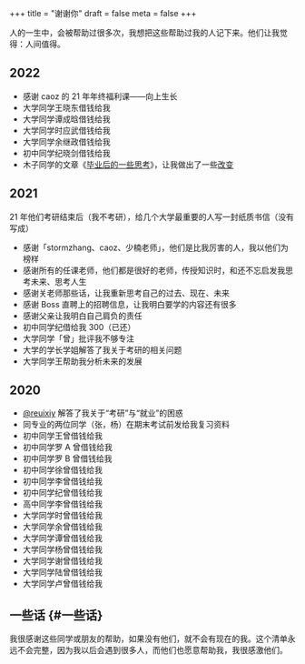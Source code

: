 +++
title = "谢谢你"
draft = false
meta = false
+++

人的一生中，会被帮助过很多次，我想把这些帮助过我的人记下来。他们让我觉得：人间值得。

## 2022

- 感谢 caoz 的 21 年年终福利课——向上生长
- 大学同学王晓东借钱给我
- 大学同学谭成晗借钱给我
- 大学同学时应武借钱给我
- 大学同学余继政借钱给我
- 初中同学纪晓剑借钱给我
- 木子同学的文章《[毕业后的一些思考](https://blog.k8s.li/thinking-2019.html)》，让我做出了一些[改变](/posts/first-step-about-free/)

## 2021

21 年他们考研结束后（我不考研），给几个大学最重要的人写一封纸质书信（没有写成）

- 感谢「stormzhang、caoz、少楠老师」，他们是比我厉害的人，我以他们为榜样
- 感谢所有的任课老师，他们都是很好的老师，传授知识时，和还不忘启发我思考未来、思考人生
- 感谢关老师那些话，让我重新思考自己的过去、现在、未来
- 感谢 Boss 直聘上的招聘信息，让我明白要学的内容还有很多
- 感谢父亲让我明白自己肩负的责任
- 初中同学纪借给我 300（已还）
- 大学同学「曾」批评我不够专注
- 大学的学长学姐解答了我关于考研的相关问题
- 大学同学王帮助我分析未来的发展

## 2020

- [@reuixiy](https://github.com/reuixiy) 解答了我关于“考研”与“就业”的困惑
- 同专业的两位同学（张，杨）在期末考试前发给我复习资料
- 初中同学王曾借钱给我
- 初中同学罗 A 曾借钱给我
- 初中同学罗 B 曾借钱给我
- 初中同学徐曾借钱给我
- 初中同学李曾借钱给我
- 初中同学纪曾借钱给我
- 高中同学李曾借钱给我
- 大学同学时曾借钱给我
- 大学同学余曾借钱给我
- 大学同学谭曾借钱给我
- 大学同学杨曾借钱给我
- 大学同学谢曾借钱给我
- 大学同学陆曾借钱给我
- 大学同学卢曾借钱给我

## 一些话 {#一些话}

我很感谢这些同学或朋友的帮助，如果没有他们，就不会有现在的我。这个清单永远不会完整，因为我以后会遇到很多人，而他们也愿意帮助我，我很感激他们。
